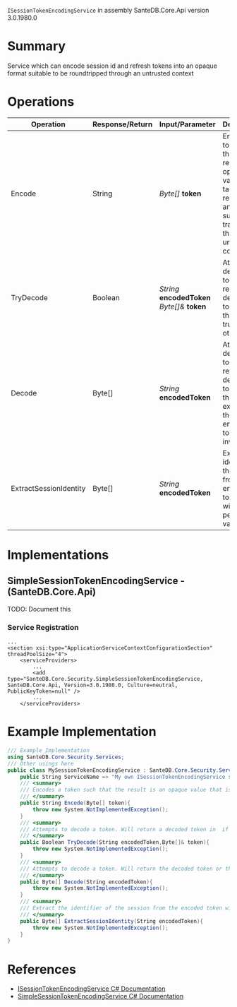 `ISessionTokenEncodingService` in assembly SanteDB.Core.Api version 3.0.1980.0

# Summary
Service which can encode session id and refresh tokens into an opaque format suitable to be roundtripped through an untrusted context

# Operations

|Operation|Response/Return|Input/Parameter|Description|
|-|-|-|-|
|Encode|String|*Byte[]* **token**|Encodes a token such that the result is an opaque value that is tamper resistant and suitable for transport through an unsecure context.|
|TryDecode|Boolean|*String* **encodedToken**<br/>*Byte[]&* **token**|Attempts to decode a token. Will return a decoded token in  if the result is true, null otherwise.|
|Decode|Byte[]|*String* **encodedToken**|Attempts to decode a token. Will return the decoded token or throw an exception if the encoded token is invalid.|
|ExtractSessionIdentity|Byte[]|*String* **encodedToken**|Extract the identifier of the session from the encoded token without performing validation|

# Implementations


## SimpleSessionTokenEncodingService - (SanteDB.Core.Api)
TODO: Document this

### Service Registration
```markup
...
<section xsi:type="ApplicationServiceContextConfigurationSection" threadPoolSize="4">
	<serviceProviders>
		...
		<add type="SanteDB.Core.Security.SimpleSessionTokenEncodingService, SanteDB.Core.Api, Version=3.0.1980.0, Culture=neutral, PublicKeyToken=null" />
		...
	</serviceProviders>
```
# Example Implementation
```csharp
/// Example Implementation
using SanteDB.Core.Security.Services;
/// Other usings here
public class MySessionTokenEncodingService : SanteDB.Core.Security.Services.ISessionTokenEncodingService { 
	public String ServiceName => "My own ISessionTokenEncodingService service";
	/// <summary>
	/// Encodes a token such that the result is an opaque value that is tamper resistant and suitable for transport through an unsecure context.
	/// </summary>
	public String Encode(Byte[] token){
		throw new System.NotImplementedException();
	}
	/// <summary>
	/// Attempts to decode a token. Will return a decoded token in  if the result is true, null otherwise.
	/// </summary>
	public Boolean TryDecode(String encodedToken,Byte[]& token){
		throw new System.NotImplementedException();
	}
	/// <summary>
	/// Attempts to decode a token. Will return the decoded token or throw an exception if the encoded token is invalid.
	/// </summary>
	public Byte[] Decode(String encodedToken){
		throw new System.NotImplementedException();
	}
	/// <summary>
	/// Extract the identifier of the session from the encoded token without performing validation
	/// </summary>
	public Byte[] ExtractSessionIdentity(String encodedToken){
		throw new System.NotImplementedException();
	}
}
```

# References

* [ISessionTokenEncodingService C# Documentation](http://santesuite.org/assets/doc/net/html/T_SanteDB_Core_Security_Services_ISessionTokenEncodingService.htm)
* [SimpleSessionTokenEncodingService C# Documentation](http://santesuite.org/assets/doc/net/html/T_SanteDB_Core_Security_SimpleSessionTokenEncodingService.htm)
